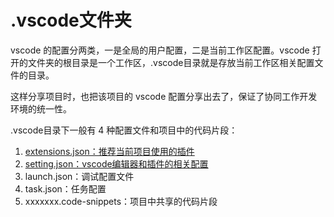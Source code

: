 # .vscode文件夹

vscode 的配置分两类，一是全局的用户配置，二是当前工作区配置。vscode 打开的文件夹的根目录是一个工作区，.vscode目录就是存放当前工作区相关配置文件的目录。

这样分享项目时，也把该项目的 vscode 配置分享出去了，保证了协同工作开发环境的统一性。

.vscode目录下一般有 4 种配置文件和项目中的代码片段：

1. [extensions.json：推荐当前项目使用的插件](./extensions.json.md)
2. [setting.json：vscode编辑器和插件的相关配置](./setting.json.md)
3. launch.json：调试配置文件
4. task.json：任务配置
5. xxxxxxx.code-snippets：项目中共享的代码片段

